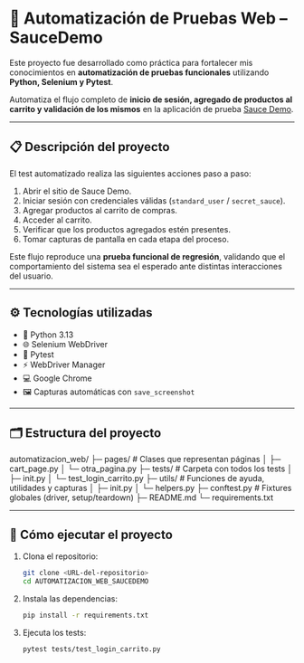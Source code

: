 # 🧪 Automatización de Pruebas Web – SauceDemo

Este proyecto fue desarrollado como práctica para fortalecer mis conocimientos en **automatización de pruebas funcionales** utilizando **Python, Selenium y Pytest**.

Automatiza el flujo completo de **inicio de sesión, agregado de productos al carrito y validación de los mismos** en la aplicación de prueba [Sauce Demo](https://www.saucedemo.com/).

---

## 📋 Descripción del proyecto

El test automatizado realiza las siguientes acciones paso a paso:

1. Abrir el sitio de Sauce Demo.  
2. Iniciar sesión con credenciales válidas (`standard_user` / `secret_sauce`).  
3. Agregar productos al carrito de compras.  
4. Acceder al carrito.  
5. Verificar que los productos agregados estén presentes.  
6. Tomar capturas de pantalla en cada etapa del proceso.

Este flujo reproduce una **prueba funcional de regresión**, validando que el comportamiento del sistema sea el esperado ante distintas interacciones del usuario.

---

## ⚙️ Tecnologías utilizadas

- 🐍 Python 3.13  
- 🌐 Selenium WebDriver  
- 🧩 Pytest  
- ⚡ WebDriver Manager  
- 💻 Google Chrome  
- 🖼️ Capturas automáticas con `save_screenshot`  

---

## 🗂️ Estructura del proyecto
automatizacion_web/
├─ pages/ # Clases que representan páginas
│ ├─ cart_page.py
│ └─ otra_pagina.py
├─ tests/ # Carpeta con todos los tests
│ ├─ init.py
│ └─ test_login_carrito.py
├─ utils/ # Funciones de ayuda, utilidades y capturas
│ ├─ init.py
│ └─ helpers.py
├─ conftest.py # Fixtures globales (driver, setup/teardown)
├─ README.md
└─ requirements.txt

---

## 🚀 Cómo ejecutar el proyecto

1. Clona el repositorio:
   ```bash
   git clone <URL-del-repositorio>
   cd AUTOMATIZACION_WEB_SAUCEDEMO

2. Instala las dependencias:
   ```bash
   pip install -r requirements.txt
   ```

3. Ejecuta los tests:
   ```bash
   pytest tests/test_login_carrito.py
   ```


